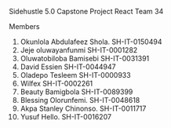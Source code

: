 Sidehustle 5.0 Capstone Project
React Team 34

Members
1. Okunlola Abdulafeez Shola. SH-IT-0150494
2. Jeje oluwayanfunmi SH-IT-0001282
3. Oluwatobiloba Bamisebi SH-IT-0031391
4. David Essien SH-IT-0044947
5. Oladepo Tesleem SH-IT-0000933
6. Wilfex SH-IT-0002261
7. Beauty Bamigbola SH-IT-0089399
8. Blessing Olorunfemi. SH-IT-0048618
9. Akpa Stanley Chinonso. SH-IT-0011717
10. Yusuf Hello. SH-IT-0016207
 
